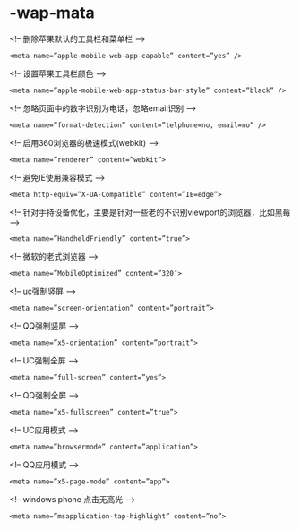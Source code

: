 # -wap-mata

<!– 删除苹果默认的工具栏和菜单栏 –>

    <meta name=”apple-mobile-web-app-capable” content=”yes” />
 
<!– 设置苹果工具栏颜色 –>

    <meta name=”apple-mobile-web-app-status-bar-style” content=”black” />
     
<!– 忽略页面中的数字识别为电话，忽略email识别 –>

    <meta name=”format-detection” content=”telphone=no, email=no” />

<!– 启用360浏览器的极速模式(webkit) –>

    <meta name=”renderer” content=”webkit”>

<!– 避免IE使用兼容模式 –>

    <meta http-equiv=”X-UA-Compatible” content=”IE=edge”>

<!– 针对手持设备优化，主要是针对一些老的不识别viewport的浏览器，比如黑莓 –>

    <meta name=”HandheldFriendly” content=”true”>

<!– 微软的老式浏览器 –>

    <meta name=”MobileOptimized” content=”320″>

<!– uc强制竖屏 –>

    <meta name=”screen-orientation” content=”portrait”>

<!– QQ强制竖屏 –>

    <meta name=”x5-orientation” content=”portrait”>

<!– UC强制全屏 –>

    <meta name=”full-screen” content=”yes”>

<!– QQ强制全屏 –>

    <meta name=”x5-fullscreen” content=”true”>

<!– UC应用模式 –>

    <meta name=”browsermode” content=”application”>

<!– QQ应用模式 –>

    <meta name=”x5-page-mode” content=”app”>

<!– windows phone 点击无高光 –>

    <meta name=”msapplication-tap-highlight” content=”no”>
